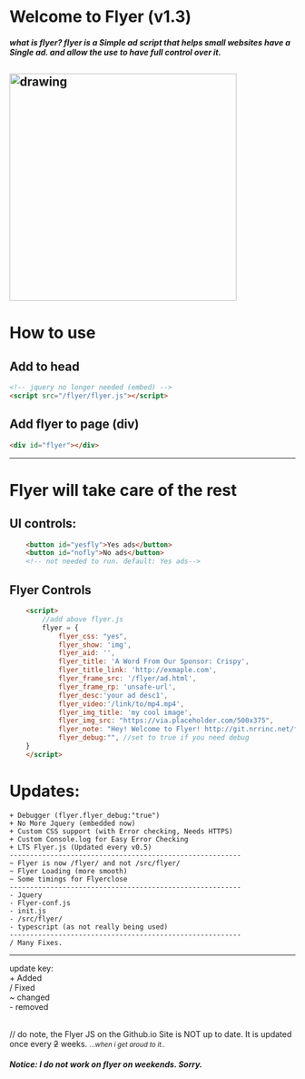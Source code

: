 # Welcome to Flyer (v1.3)
<!--[![Support me on Patreon](https://img.shields.io/endpoint.svg?url=https%3A%2F%2Fshieldsio-patreon.vercel.app%2Fapi%3Fusername%3Dnrrinc%26type%3Dpatrons&style=plastic)](https://patreon.com/nrrinc)-->
##### _what is flyer? flyer is a Simple ad script that helps small websites have a Single ad. and allow the use to have full control over it._
<img src="https://raw.githubusercontent.com/Nolanrulesroblox/Flyer/master/retired/ad/flyer-logo.svg" alt="drawing" width="400"/></img>
---
# How to use
## Add to head
```html
<!-- jquery no longer needed (embed) -->
<script src="/flyer/flyer.js"></script>
```
## Add flyer to page (div)
```html
<div id="flyer"></div>
```
---
# Flyer will take care of the rest

## UI controls:
```html
    <button id="yesfly">Yes ads</button>
    <button id="nofly">No ads</button>
    <!-- not needed to run. default: Yes ads-->
```
## Flyer Controls
```html
    <script>
        //add above flyer.js
        flyer = {
            flyer_css: "yes", 
            flyer_show: 'img', 
            flyer_aid: '', 
            flyer_title: 'A Word From Our Sponsor: Crispy', 
            flyer_title_link: 'http://exmaple.com', 
            flyer_frame_src: '/flyer/ad.html',
            flyer_frame_rp: 'unsafe-url',
            flyer_desc:'your ad desc1',
            flyer_video:'/link/to/mp4.mp4',
            flyer_img_title: 'my cool image',
            flyer_img_src: "https://via.placeholder.com/500x375",
            flyer_note: "Hey! Welcome to Flyer! http://git.nrrinc.net/flyer",
            flyer_debug:"", //set to true if you need debug
    }
    </script>
```
# Updates:
```code
+ Debugger (flyer.flyer_debug:"true")
+ No More Jquery (embedded now)
+ Custom CSS support (with Error checking, Needs HTTPS)
+ Custom Console.log for Easy Error Checking
+ LTS Flyer.js (Updated every v0.5)
---------------------------------------------------------
~ Flyer is now /flyer/ and not /src/flyer/
~ Flyer Loading (more smooth)
~ Some timings for Flyerclose
---------------------------------------------------------
- Jquery
- Flyer-conf.js
- init.js
- /src/flyer/
- typescript (as not really being used)
---------------------------------------------------------
/ Many Fixes.
```
---
update key: <br>
<span>+</span> Added <br>
<span>/</span> Fixed<br>
<span>~</span> changed<br>
<span>-</span> removed<br>
<br>

<!--[![Support me on Patreon](https://img.shields.io/endpoint.svg?url=https%3A%2F%2Fshieldsio-patreon.vercel.app%2Fapi%3Fusername%3Dnrrinc%26type%3Dpledges&style=plastic)](https://patreon.com/nrrinc)-->

// do note, the Flyer JS on the Github.io Site is NOT up to date. It is updated once every ~~2~~ weeks. <small>...<i>when i get aroud to it.. </i> </small>

##### Notice: I do not work on flyer on weekends. Sorry.
